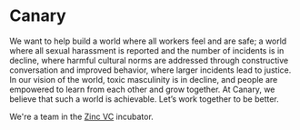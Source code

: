 # Canary

We want to help build a world where all workers feel and are safe; a world where all sexual harassment is reported and the number of incidents is in decline, where harmful cultural norms are addressed through constructive conversation and improved behavior, where larger incidents lead to justice. In our vision of the world, toxic masculinity is in decline, and people are empowered to learn from each other and grow together. At Canary, we believe that such a world is achievable. Let’s work together to be better. 

We're a team in the [Zinc VC](https://www.zinc.vc/) incubator.

